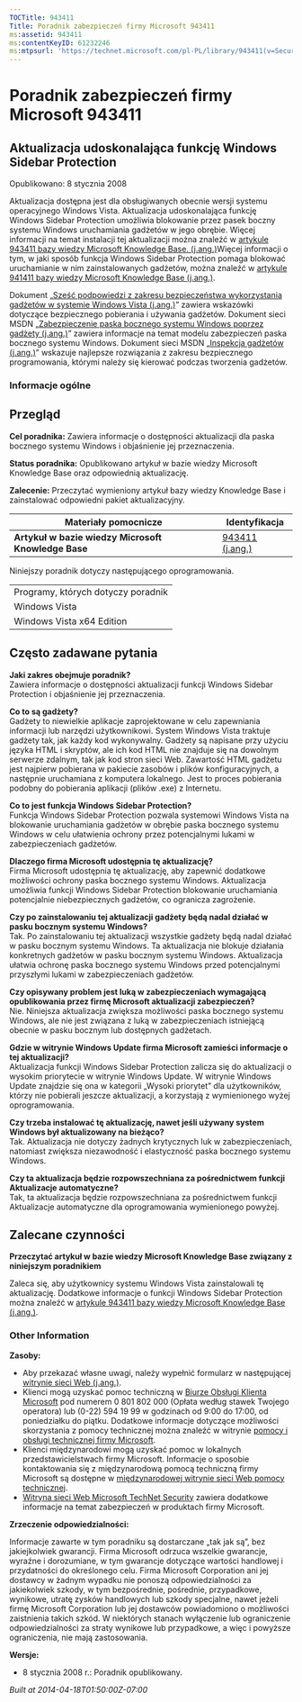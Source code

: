 ```yaml
---
TOCTitle: 943411
Title: Poradnik zabezpieczeń firmy Microsoft 943411
ms:assetid: 943411
ms:contentKeyID: 61232246
ms:mtpsurl: 'https://technet.microsoft.com/pl-PL/library/943411(v=Security.10)'
---
```


Poradnik zabezpieczeń firmy Microsoft 943411
============================================

Aktualizacja udoskonalająca funkcję Windows Sidebar Protection
--------------------------------------------------------------

Opublikowano: 8 stycznia 2008

Aktualizacja dostępna jest dla obsługiwanych obecnie wersji systemu operacyjnego Windows Vista. Aktualizacja udoskonalająca funkcję Windows Sidebar Protection umożliwia blokowanie przez pasek boczny systemu Windows uruchamiania gadżetów w jego obrębie. Więcej informacji na temat instalacji tej aktualizacji można znaleźć w [artykule 943411 bazy wiedzy Microsoft Knowledge Base. (j.ang.)](http://support.microsoft.com/kb/943411)Więcej informacji o tym, w jaki sposób funkcja Windows Sidebar Protection pomaga blokować uruchamianie w nim zainstalowanych gadżetów, można znaleźć w [artykule 941411 bazy wiedzy Microsoft Knowledge Base (j.ang.)](http://support.microsoft.com/kb/941411).

Dokument „[Sześć podpowiedzi z zakresu bezpieczeństwa wykorzystania gadżetów w systemie Windows Vista (j.ang.)](http://www.microsoft.com/protect/yourself/downloads/gadgets.mspx)” zawiera wskazówki dotyczące bezpiecznego pobierania i używania gadżetów. Dokument sieci MSDN „[Zabezpieczenie paska bocznego systemu Windows poprzez gadżety (j.ang.)](http://msdn2.microsoft.com/en-us/library/bb508510.aspx)” zawiera informacje na temat modelu zabezpieczeń paska bocznego systemu Windows. Dokument sieci MSDN „[Inspekcja gadżetów (j.ang.)](http://msdn2.microsoft.com/en-us/library/bb498012.aspx)” wskazuje najlepsze rozwiązania z zakresu bezpiecznego programowania, którymi należy się kierować podczas tworzenia gadżetów.

### Informacje ogólne

Przegląd
--------

**Cel poradnika:** Zawiera informacje o dostępności aktualizacji dla paska bocznego systemu Windows i objaśnienie jej przeznaczenia.

**Status poradnika:** Opublikowano artykuł w bazie wiedzy Microsoft Knowledge Base oraz odpowiednią aktualizację.

**Zalecenie:** Przeczytać wymieniony artykuł bazy wiedzy Knowledge Base i zainstalować odpowiedni pakiet aktualizacyjny.

| Materiały pomocnicze                                | Identyfikacja                                             |
|-----------------------------------------------------|-----------------------------------------------------------|
| **Artykuł w bazie wiedzy Microsoft Knowledge Base** | [943411 (j.ang.)](http://support.microsoft.com/kb/943411) |

Niniejszy poradnik dotyczy następującego oprogramowania.

|                                    |
|------------------------------------|
| Programy, których dotyczy poradnik |
| Windows Vista                      |
| Windows Vista x64 Edition          |

Często zadawane pytania
-----------------------

**Jaki zakres obejmuje poradnik?**  
Zawiera informacje o dostępności aktualizacji funkcji Windows Sidebar Protection i objaśnienie jej przeznaczenia.

**Co to są gadżety?**  
Gadżety to niewielkie aplikacje zaprojektowane w celu zapewniania informacji lub narzędzi użytkownikowi. System Windows Vista traktuje gadżety tak, jak każdy kod wykonywalny. Gadżety są napisane przy użyciu języka HTML i skryptów, ale ich kod HTML nie znajduje się na dowolnym serwerze zdalnym, tak jak kod stron sieci Web. Zawartość HTML gadżetu jest najpierw pobierana w pakiecie zasobów i plików konfiguracyjnych, a następnie uruchamiana z komputera lokalnego. Jest to proces pobierania podobny do pobierania aplikacji (plików .exe) z Internetu.

**Co to jest funkcja Windows Sidebar Protection?**  
Funkcja Windows Sidebar Protection pozwala systemowi Windows Vista na blokowanie uruchamiania gadżetów w obrębie paska bocznego systemu Windows w celu ułatwienia ochrony przez potencjalnymi lukami w zabezpieczeniach gadżetów.

**Dlaczego firma Microsoft udostępnia tę aktualizację?**  
Firma Microsoft udostępnia tę aktualizację, aby zapewnić dodatkowe możliwości ochrony paska bocznego systemu Windows. Aktualizacja umożliwia funkcji Windows Sidebar Protection blokowanie uruchamiania potencjalnie niebezpiecznych gadżetów, co ogranicza zagrożenie.

**Czy po zainstalowaniu tej aktualizacji gadżety będą nadal działać w pasku bocznym systemu Windows?**  
Tak. Po zainstalowaniu tej aktualizacji wszystkie gadżety będą nadal działać w pasku bocznym systemu Windows. Ta aktualizacja nie blokuje działania konkretnych gadżetów w pasku bocznym systemu Windows. Aktualizacja ułatwia ochronę paska bocznego systemu Windows przed potencjalnymi przyszłymi lukami w zabezpieczeniach gadżetów.

**Czy opisywany problem jest luką w zabezpieczeniach wymagającą opublikowania przez firmę Microsoft aktualizacji zabezpieczeń?**  
Nie. Niniejsza aktualizacja zwiększa możliwości paska bocznego systemu Windows, ale nie jest związana z luką w zabezpieczeniach istniejącą obecnie w pasku bocznym lub dostępnych gadżetach.

**Gdzie w witrynie Windows Update firma Microsoft zamieści informacje o tej aktualizacji?**  
Aktualizacja funkcji Windows Sidebar Protection zalicza się do aktualizacji o wysokim priorytecie w witrynie Windows Update. W witrynie Windows Update znajdzie się ona w kategorii „Wysoki priorytet” dla użytkowników, którzy nie pobierali jeszcze aktualizacji, a korzystają z wymienionego wyżej oprogramowania.

**Czy trzeba instalować tę aktualizację, nawet jeśli używany system Windows był aktualizowany na bieżąco?**  
Tak. Aktualizacja nie dotyczy żadnych krytycznych luk w zabezpieczeniach, natomiast zwiększa niezawodność i elastyczność paska bocznego systemu Windows.

**Czy ta aktualizacja będzie rozpowszechniana za pośrednictwem funkcji Aktualizacje automatyczne?**  
Tak, ta aktualizacja będzie rozpowszechniana za pośrednictwem funkcji Aktualizacje automatyczne dla oprogramowania wymienionego powyżej.

Zalecane czynności
------------------

**Przeczytać artykuł w bazie wiedzy Microsoft Knowledge Base związany z niniejszym poradnikiem**

Zaleca się, aby użytkownicy systemu Windows Vista zainstalowali tę aktualizację. Dodatkowe informacje o funkcji Windows Sidebar Protection można znaleźć w [artykule 943411 bazy wiedzy Microsoft Knowledge Base (j.ang.)](http://support.microsoft.com/kb/943411).

### Other Information

**Zasoby:**

-   Aby przekazać własne uwagi, należy wypełnić formularz w następującej [witrynie sieci Web (j.ang.)](https://support.microsoft.com/common/survey.aspx?scid=sw;en;1257&amp;showpage=1&amp;ws=technet&amp;sd=tech).  
-   Klienci mogą uzyskać pomoc techniczną w [Biurze Obsługi Klienta Microsoft](http://support.microsoft.com/contactus/?ws=support) pod numerem 0 801 802 000 (Opłata według stawek Twojego operatora) lub (0-22) 594 19 99 w godzinach od 9:00 do 17:00, od poniedziałku do piątku. Dodatkowe informacje dotyczące możliwości skorzystania z pomocy technicznej można znaleźć w witrynie [pomocy i obsługi technicznej firmy Microsoft](http://support.microsoft.com/?ln=pl).  
-   Klienci międzynarodowi mogą uzyskać pomoc w lokalnych przedstawicielstwach firmy Microsoft. Informacje o sposobie kontaktowania się z międzynarodową pomocą techniczną firmy Microsoft są dostępne w [międzynarodowej witrynie sieci Web pomocy technicznej](http://go.microsoft.com/fwlink/?linkid=21155).  
-   [Witryna sieci Web Microsoft TechNet Security](http://www.microsoft.com/poland/technet/security/default.mspx) zawiera dodatkowe informacje na temat zabezpieczeń w produktach firmy Microsoft.  

**Zrzeczenie odpowiedzialności:**

Informacje zawarte w tym poradniku są dostarczane „tak jak są”, bez jakiejkolwiek gwarancji. Firma Microsoft odrzuca wszelkie gwarancje, wyraźne i dorozumiane, w tym gwarancje dotyczące wartości handlowej i przydatności do określonego celu. Firma Microsoft Corporation ani jej dostawcy w żadnym wypadku nie ponoszą odpowiedzialności za jakiekolwiek szkody, w tym bezpośrednie, pośrednie, przypadkowe, wynikowe, utratę zysków handlowych lub szkody specjalne, nawet jeżeli firmę Microsoft Corporation lub jej dostawców powiadomiono o możliwości zaistnienia takich szkód. W niektórych stanach wyłączenie lub ograniczenie odpowiedzialności za straty wynikowe lub przypadkowe, a więc i powyższe ograniczenia, nie mają zastosowania.

**Wersje:**

-   8 stycznia 2008 r.: Poradnik opublikowany.  

*Built at 2014-04-18T01:50:00Z-07:00*
